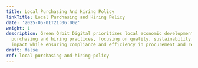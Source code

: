```yaml
---
title: Local Purchasing And Hiring Policy
linkTitle: Local Purchasing and Hiring Policy
date: '2025-05-01T21:06:00Z'
weight: 1
description: Green Orbit Digital prioritizes local economic development through local
  purchasing and hiring practices, focusing on quality, sustainability, and community
  impact while ensuring compliance and efficiency in procurement and recruitment processes.
draft: false
ref: local-purchasing-and-hiring-policy
---
```


